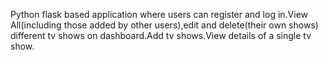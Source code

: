 Python flask based application where users can register and log in.View All(including those added by other users),edit and 
delete(their own shows) different tv shows on dashboard.Add tv shows.View details of a single tv show.
